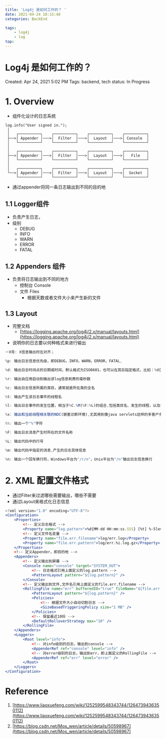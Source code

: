 ```yaml
---
title: 'Log4j 是如何工作的？ '
date: 2021-04-24 18:15:48
categories: BackEnd

tags:
    - log4j
    - log 
top:
---
```

# Log4j 是如何工作的？

Created: Apr 24, 2021 5:02 PM
Tags: backend, tech
status: In Progress

# 1. Overview

- 组件化设计的日志系统

```
log.info("User signed in.");
 │
 │   ┌──────────┐    ┌──────────┐    ┌──────────┐    ┌──────────┐
 ├──>│ Appender │───>│  Filter  │───>│  Layout  │───>│ Console  │
 │   └──────────┘    └──────────┘    └──────────┘    └──────────┘
 │
 │   ┌──────────┐    ┌──────────┐    ┌──────────┐    ┌──────────┐
 ├──>│ Appender │───>│  Filter  │───>│  Layout  │───>│   File   │
 │   └──────────┘    └──────────┘    └──────────┘    └──────────┘
 │
 │   ┌──────────┐    ┌──────────┐    ┌──────────┐    ┌──────────┐
 └──>│ Appender │───>│  Filter  │───>│  Layout  │───>│  Socket  │
     └──────────┘    └──────────┘    └──────────┘    └──────────┘
```

- 通过appender将同一条日志输出到不同的目的地

## 1.1 Logger组件

- 负责产生日志，
- 级别
    - DEBUG
    - INFO
    - WARN
    - ERROR
    - FATAL

## 1.2 Appenders 组件

- 负责将日志输出到不同的地方
    - 控制台 Console
    - 文件 Files
        - 根据天数或者文件大小来产生新的文件

## 1.3 Layout

- 完整文档
    - [https://logging.apache.org/log4j/2.x/manual/layouts.html](https://logging.apache.org/log4j/2.x/manual/layouts.html)
- 说明你的日志要以何种格式来进行输出

```jsx
－X号: X信息输出时左对齐；

%p: 输出日志信息优先级，即DEBUG，INFO，WARN，ERROR，FATAL,

%d: 输出日志时间点的日期或时间，默认格式为ISO8601，也可以在其后指定格式，比如：%d{yyy MMM dd HH:mm:ss,SSS}输出类似：2002年10月18日 22：10：28，921

%r: 输出自应用启动到输出该log信息耗费的毫秒数

%c: 输出日志信息所属的类目，通常就是所在类的全名

%t: 输出产生该日志事件的线程名

%l: 输出日志事件的发生位置，相当于%C.%M(%F:%L)的组合,包括类目名、发生的线程，以及在代码中的行数。举例：Testlog4.main(TestLog4.java:10)

%x: 输出和当前线程相关联的NDC(嵌套诊断环境),尤其用到像java servlets这样的多客户多线程的应用中。

%%: 输出一个"%"字符

%F: 输出日志消息产生时所在的文件名称

%L: 输出代码中的行号

%m: 输出代码中指定的消息,产生的日志具体信息

%n: 输出一个回车换行符，Windows平台为"/r/n"，Unix平台为"/n"输出日志信息换行
```

# 2. XML 配置文件格式

- 通过Filter来过滤哪些需要输出，哪些不需要
- 通过Layout来格式化日志信息

```jsx
<?xml version="1.0" encoding="UTF-8"?>
<Configuration>
	<Properties>
        <!-- 定义日志格式 -->
		<Property name="log.pattern">%d{MM-dd HH:mm:ss.SSS} [%t] %-5level %logger{36}%n%msg%n%n</Property>
        <!-- 定义文件名变量 -->
		<Property name="file.err.filename">log/err.log</Property>
		<Property name="file.err.pattern">log/err.%i.log.gz</Property>
	</Properties>
    <!-- 定义Appender，即目的地 -->
	<Appenders>
        <!-- 定义输出到屏幕 -->
		<Console name="console" target="SYSTEM_OUT">
            <!-- 日志格式引用上面定义的log.pattern -->
			<PatternLayout pattern="${log.pattern}" />
		</Console>
        <!-- 定义输出到文件,文件名引用上面定义的file.err.filename -->
		<RollingFile name="err" bufferedIO="true" fileName="${file.err.filename}" filePattern="${file.err.pattern}">
			<PatternLayout pattern="${log.pattern}" />
			<Policies>
                <!-- 根据文件大小自动切割日志 -->
				<SizeBasedTriggeringPolicy size="1 MB" />
			</Policies>
            <!-- 保留最近10份 -->
			<DefaultRolloverStrategy max="10" />
		</RollingFile>
	</Appenders>
	<Loggers>
		<Root level="info">
            <!-- 对info级别的日志，输出到console -->
			<AppenderRef ref="console" level="info" />
            <!-- 对error级别的日志，输出到err，即上面定义的RollingFile -->
			<AppenderRef ref="err" level="error" />
		</Root>
	</Loggers>
</Configuration>
```

# Reference

1. [https://www.liaoxuefeng.com/wiki/1252599548343744/1264739436350112](https://www.liaoxuefeng.com/wiki/1252599548343744/1264739436350112) 
2. [https://blog.csdn.net/Mos_wen/article/details/50598967](https://blog.csdn.net/Mos_wen/article/details/50598967)